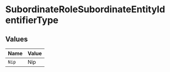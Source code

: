 # SubordinateRoleSubordinateEntityIdentifierType


## Values

| Name  | Value |
| ----- | ----- |
| `Nip` | Nip   |